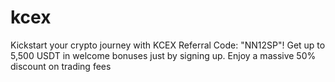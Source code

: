 # kcex
Kickstart your crypto journey with KCEX Referral Code: "NN12SP"! Get up to 5,500 USDT in welcome bonuses just by signing up. Enjoy a massive 50% discount on trading fees
